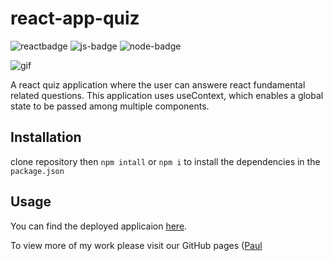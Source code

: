 # react-app-quiz
 ![reactbadge](https://img.shields.io/badge/React-20232A?style=for-the-badge&logo=react&logoColor=61DAFB)
 ![js-badge](https://img.shields.io/badge/JavaScript-323330?style=for-the-badge&logo=javascript&logoColor=F7DF1E)
  ![node-badge](https://img.shields.io/badge/Node.js-339933?style=for-the-badge&logo=nodedotjs&logoColor=white)

![gif](https://media.giphy.com/media/MP86wBwzRPdm3XuOp0/giphy.gif)

A react quiz application where the user can answere react fundamental related questions. This application uses useContext, which enables a global state to be passed among multiple components. 


## Installation
clone repository then  ```npm intall``` or ```npm i``` to install the dependencies in the  ```package.json```


  ## Usage
  You can find the deployed applicaion [here](https://paulkalait.github.io/react-app-quiz/).

  To view more of my work please visit our GitHub pages ([Paul](https://github.com/paulkalait)